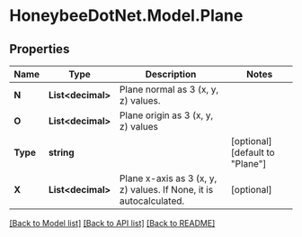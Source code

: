 
# HoneybeeDotNet.Model.Plane

## Properties

Name | Type | Description | Notes
------------ | ------------- | ------------- | -------------
**N** | **List&lt;decimal&gt;** | Plane normal as 3 (x, y, z) values. | 
**O** | **List&lt;decimal&gt;** | Plane origin as 3 (x, y, z) values | 
**Type** | **string** |  | [optional] [default to "Plane"]
**X** | **List&lt;decimal&gt;** | Plane x-axis as 3 (x, y, z) values. If None, it is autocalculated. | [optional] 

[[Back to Model list]](../README.md#documentation-for-models)
[[Back to API list]](../README.md#documentation-for-api-endpoints)
[[Back to README]](../README.md)

